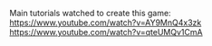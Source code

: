 Main tutorials watched to create this game:
https://www.youtube.com/watch?v=AY9MnQ4x3zk
https://www.youtube.com/watch?v=qteUMQv1CmA
